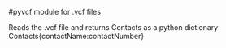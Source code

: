 #pyvcf module for .vcf files

Reads the .vcf file and returns Contacts as a python dictionary
Contacts{contactName:contactNumber}
